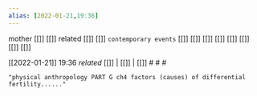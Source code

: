 ```yaml
---
alias: [2022-01-21,19:36]
---
```

 mother [[]] [[]]
 related [[]] [[]]
 `contemporary events` [[]] [[]] [[]] [[]] [[]] [[]] [[]] [[]]

[[2022-01-21]] 19:36 _related_ [[]] | [[]] | [[]] # # #

```query
"physical anthropology PART G ch4 factors (causes) of differential fertility......"
```